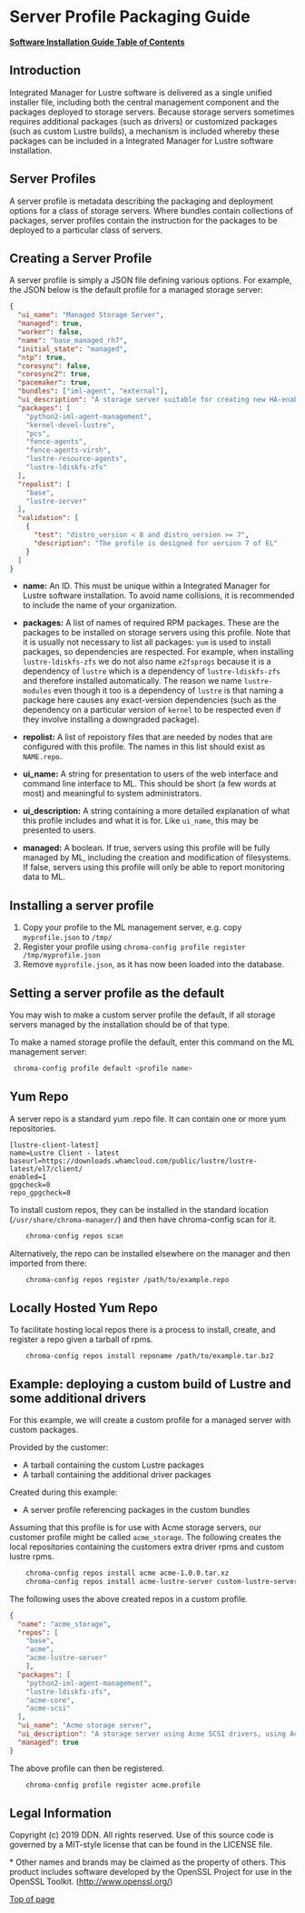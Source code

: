 # <a name="1.0"></a> Server Profile Packaging Guide

[**Software Installation Guide Table of Contents**](ig_TOC.md)

## Introduction

Integrated Manager for Lustre software is delivered as a single unified
installer file, including both the central management component and the packages
deployed to storage servers. Because storage servers sometimes requires
additional packages (such as drivers) or customized packages (such as custom
Lustre builds), a mechanism is included whereby these packages can be included
in a Integrated Manager for Lustre software installation.

## Server Profiles

A server profile is metadata describing the packaging and deployment options for
a class of storage servers. Where bundles contain collections of packages,
server profiles contain the instruction for the packages to be deployed to a
particular class of servers.

## Creating a Server Profile

A server profile is simply a JSON file defining various options. For example,
the JSON below is the default profile for a managed storage server:

```json
{
  "ui_name": "Managed Storage Server",
  "managed": true,
  "worker": false,
  "name": "base_managed_rh7",
  "initial_state": "managed",
  "ntp": true,
  "corosync": false,
  "corosync2": true,
  "pacemaker": true,
  "bundles": ["iml-agent", "external"],
  "ui_description": "A storage server suitable for creating new HA-enabled filesystem targets",
  "packages": [
    "python2-iml-agent-management",
    "kernel-devel-lustre",
    "pcs",
    "fence-agents",
    "fence-agents-virsh",
    "lustre-resource-agents",
    "lustre-ldiskfs-zfs"
  ],
  "repolist": [
    "base",
    "lustre-server"
  ],
  "validation": [
    {
      "test": "distro_version < 8 and distro_version >= 7",
      "description": "The profile is designed for version 7 of EL"
    }
  ]
}
```

- **name:** An ID. This must be unique within a Integrated Manager for Lustre software
installation. To avoid name collisions, it is recommended to include the name
of your organization.

- **packages:** A list of names of required RPM packages. These are the packages
to be installed on storage servers using this profile. Note that it is usually
not necessary to list all packages: `yum` is used to install packages, so
dependencies are respected. For example, when installing `lustre-ldiskfs-zfs` we
do not also name `e2fsprogs` because it is a dependency of `lustre` which is a
dependency of `lustre-ldiskfs-zfs` and therefore installed automatically. The
reason we name `lustre-modules` even though it too is a dependency of `lustre`
is that naming a package here causes any exact-version dependencies (such as the
dependency on a particular version of `kernel` to be respected even if they
involve installing a downgraded package).

- **repolist:** A list of repoistory files that are needed by nodes that are
configured with this profile. The names in this list should exist as
`NAME.repo`.

- **ui_name:** A string for presentation to users of the web interface and
command line interface to ML. This should be short (a few words at most) and
meaningful to system administrators.

- **ui_description:** A string containing a more detailed explanation of what
this profile includes and what it is for. Like `ui_name`, this may be presented
to users.

- **managed:** A boolean. If true, servers using this profile will be fully
managed by ML, including the creation and modification of filesystems. If false,
servers using this profile will only be able to report monitoring data to ML.

## Installing a server profile

1. Copy your profile to the ML management server, e.g. copy `myprofile.json` to `/tmp/`
2. Register your profile using `chroma-config profile register /tmp/myprofile.json`
3. Remove `myprofile.json`, as it has now been loaded into the database.

## Setting a server profile as the default

You may wish to make a custom server profile the default, if all storage servers
managed by the installation should be of that type.

To make a named storage profile the default, enter this command on the ML
management server:

```bash
 chroma-config profile default <profile name>
```


## Yum Repo

A server repo is a standard yum .repo file.  It can contain one or more yum
repositories.

```
[lustre-client-latest]
name=Lustre Client - latest
baseurl=https://downloads.whamcloud.com/public/lustre/lustre-latest/el7/client/
enabled=1
gpgcheck=0
repo_gpgcheck=0
```

To install custom repos, they can be installed in the standard location
(`/usr/share/chroma-manager/`) and then have chroma-config scan for it.

```bash
	chroma-config repos scan 
```

Alternatively, the repo can be installed elsewhere on the manager and then imported from there:

```bash
	chroma-config repos register /path/to/example.repo
```

## Locally Hosted Yum Repo

To facilitate hosting local repos there is a process to install, create, and
register a repo given a tarball of rpms.

```base
	chroma-config repos install reponame /path/to/example.tar.bz2
```


## Example: deploying a custom build of Lustre and some additional drivers

For this example, we will create a custom profile for a managed server with custom packages.

Provided by the customer:

- A tarball containing the custom Lustre packages
- A tarball containing the additional driver packages

Created during this example:

- A server profile referencing packages in the custom bundles

Assuming that this profile is for use with Acme storage servers, our customer
profile might be called `acme_storage`.  The following creates the local
repositories containing the customers extra driver rpms and custom lustre rpms.

```bash
	chroma-config repos install acme acme-1.0.0.tar.xz
	chroma-config repos install acme-lustre-server custom-lustre-server.tar.gz
```

The following uses the above created repos in a custom profile.

```json
{
  "name": "acme_storage",
  "repos": [
	"base",
	"acme",
	"acme-lustre-server"
	],
  "packages": [
    "python2-iml-agent-management",
	"lustre-ldiskfs-zfs",
	"acme-core",
	"acme-scsi"
  ],
  "ui_name": "Acme storage server",
  "ui_description": "A storage server using Acme SCSI drivers, using Acme Lustre extensions",
  "managed": true
}
```

The above profile can then be registered.

```bash
	chroma-config profile register acme.profile
```

## <a name="1.9"></a>Legal Information

Copyright (c) 2019 DDN. All rights reserved.
Use of this source code is governed by a MIT-style
license that can be found in the LICENSE file.

\* Other names and brands may be claimed as the property of others.  This
product includes software developed by the OpenSSL Project for use in the
OpenSSL Toolkit. (http://www.openssl.org/)

[Top of page](#1.0)
